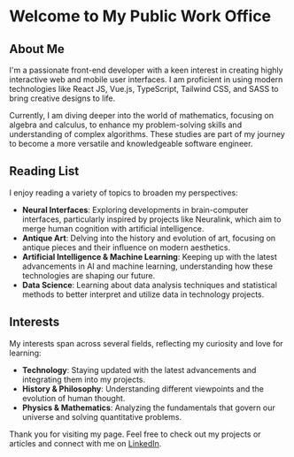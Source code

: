 # Welcome to My Public Work Office

## About Me

I'm a passionate front-end developer with a keen interest in creating highly interactive web and mobile user interfaces. I am proficient in using modern technologies like React JS, Vue.js, TypeScript, Tailwind CSS, and SASS to bring creative designs to life. 

Currently, I am diving deeper into the world of mathematics, focusing on algebra and calculus, to enhance my problem-solving skills and understanding of complex algorithms. These studies are part of my journey to become a more versatile and knowledgeable software engineer.

## Reading List

I enjoy reading a variety of topics to broaden my perspectives:

- **Neural Interfaces**: Exploring developments in brain-computer interfaces, particularly inspired by projects like Neuralink, which aim to merge human cognition with artificial intelligence.
- **Antique Art**: Delving into the history and evolution of art, focusing on antique pieces and their influence on modern aesthetics.
- **Artificial Intelligence & Machine Learning**: Keeping up with the latest advancements in AI and machine learning, understanding how these technologies are shaping our future.
- **Data Science**: Learning about data analysis techniques and statistical methods to better interpret and utilize data in technology projects.

## Interests

My interests span across several fields, reflecting my curiosity and love for learning:
- **Technology**: Staying updated with the latest advancements and integrating them into my projects.
- **History & Philosophy**: Understanding different viewpoints and the evolution of human thought.
- **Physics & Mathematics**: Analyzing the fundamentals that govern our universe and solving quantitative problems.

Thank you for visiting my page. Feel free to check out my projects or articles and connect with me on [LinkedIn](https://www.linkedin.com/in/norman-kenya-b54058295/).
